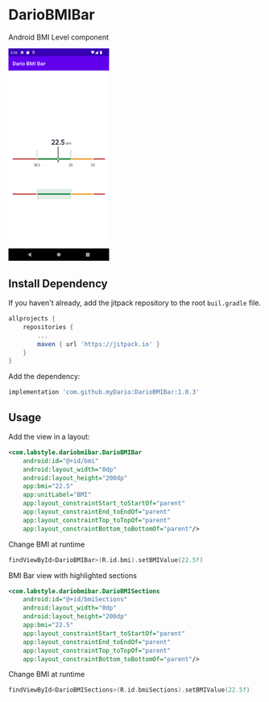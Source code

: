 # DarioBMIBar
Android BMI Level component

<img src="art/screen0.png" width="200"/>

## Install Dependency
If you haven't already, add the jitpack repository to the root `buil.gradle` file.

```gradle
allprojects {
    repositories {
        ...
        maven { url 'https://jitpack.io' }
    }
}
```

Add the dependency:
```gradle
implementation 'com.github.myDario:DarioBMIBar:1.0.3'
```

## Usage
Add the view in a layout:

```xml
<com.labstyle.dariobmibar.DarioBMIBar
    android:id="@+id/bmi"
    android:layout_width="0dp"
    android:layout_height="200dp"
    app:bmi="22.5"
    app:unitLabel="BMI"
    app:layout_constraintStart_toStartOf="parent"
    app:layout_constraintEnd_toEndOf="parent"
    app:layout_constraintTop_toTopOf="parent"
    app:layout_constraintBottom_toBottomOf="parent"/>
```

Change BMI at runtime

```kotlin
findViewById<DarioBMIBar>(R.id.bmi).setBMIValue(22.5f)
```

BMI Bar view with highlighted sections

```xml
<com.labstyle.dariobmibar.DarioBMISections
    android:id="@+id/bmiSections"
    android:layout_width="0dp"
    android:layout_height="200dp"
    app:bmi="22.5"
    app:layout_constraintStart_toStartOf="parent"
    app:layout_constraintEnd_toEndOf="parent"
    app:layout_constraintTop_toTopOf="parent"
    app:layout_constraintBottom_toBottomOf="parent"/>
```

Change BMI at runtime

```kotlin
findViewById<DarioBMISections>(R.id.bmiSections).setBMIValue(22.5f)
```
